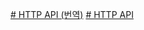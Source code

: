 [# HTTP API (번역)](https://godekdls.github.io/Prometheus/querying.api/)
[# HTTP API](https://prometheus.io/docs/prometheus/latest/querying/api/)

